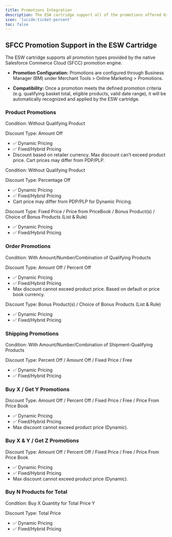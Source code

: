 ```yaml
---
title: Promotions Integration
description: The ESW cartridge support all of the promotions offered by the native SFCC promotion engine
icon: 'lucide:ticket-percent'
toc: false
---
```


## SFCC Promotion Support in the ESW Cartridge

The ESW cartridge supports all promotion types provided by the native Salesforce Commerce Cloud (SFCC) promotion engine.

- **Promotion Configuration:** Promotions are configured through Business Manager (BM) under Merchant Tools > Online Marketing > Promotions.

- **Compatibility:** Once a promotion meets the defined promotion criteria (e.g. qualifying basket total, eligible products, valid date range), it will be automatically recognized and applied by the ESW cartridge.


<section class="max-w-7xl mx-auto px-4 py-12 grid grid-cols-1 md:grid-cols-2 lg:grid-cols-3 gap-8">
  <!-- Product Promotions Card -->
  <div class="rounded-2xl border border-gray-200 dark:border-neutral-700 p-6 shadow-sm bg-white dark:bg-neutral-900">
    <h3 class="text-xl font-bold text-primary mb-4">Product Promotions</h3>
    <div class="space-y-4">
      <div>
        <p class="font-semibold">Condition: Without Qualifying Product</p>
        <p>Discount Type: Amount Off</p>
        <ul class="text-sm text-gray-600 dark:text-neutral-300">
          <li>✅ Dynamic Pricing</li>
          <li>✅ Fixed/Hybrid Pricing</li>
          <li class="italic">Discount based on retailer currency. Max discount can’t exceed product price. Cart prices may differ from PDP/PLP.</li>
        </ul>
      </div>
      <div>
        <p class="font-semibold">Condition: Without Qualifying Product</p>
        <p>Discount Type: Percentage Off</p>
        <ul>
          <li>✅ Dynamic Pricing</li>
          <li>✅ Fixed/Hybrid Pricing</li>
          <li class="italic">Cart price may differ from PDP/PLP for Dynamic Pricing.</li>
        </ul>
      </div>
      <div>
        <p class="font-semibold">Discount Type: Fixed Price / Price from PriceBook / Bonus Product(s) / Choice of Bonus Products (List & Rule)</p>
        <ul>
          <li>✅ Dynamic Pricing</li>
          <li>✅ Fixed/Hybrid Pricing</li>
        </ul>
      </div>
    </div>
  </div>

  <!-- Order Promotions Card -->
  <div class="rounded-2xl border border-gray-200 dark:border-neutral-700 p-6 shadow-sm bg-white dark:bg-neutral-900">
    <h3 class="text-xl font-bold text-primary mb-4">Order Promotions</h3>
    <div class="space-y-4">
      <div>
        <p class="font-semibold">Condition: With Amount/Number/Combination of Qualifying Products</p>
        <p>Discount Type: Amount Off / Percent Off</p>
        <ul>
          <li>✅ Dynamic Pricing</li>
          <li>✅ Fixed/Hybrid Pricing</li>
          <li class="italic">Max discount cannot exceed product price. Based on default or price book currency.</li>
        </ul>
      </div>
      <div>
        <p class="font-semibold">Discount Type: Bonus Product(s) / Choice of Bonus Products (List & Rule)</p>
        <ul>
          <li>✅ Dynamic Pricing</li>
          <li>✅ Fixed/Hybrid Pricing</li>
        </ul>
      </div>
    </div>
  </div>

  <!-- Shipping Promotions Card -->
  <div class="rounded-2xl border border-gray-200 dark:border-neutral-700 p-6 shadow-sm bg-white dark:bg-neutral-900">
    <h3 class="text-xl font-bold text-primary mb-4">Shipping Promotions</h3>
    <div class="space-y-4">
      <div>
        <p class="font-semibold">Condition: With Amount/Number/Combination of Shipment-Qualifying Products</p>
        <p>Discount Type: Percent Off / Amount Off / Fixed Price / Free</p>
        <ul>
          <li>✅ Dynamic Pricing</li>
          <li>✅ Fixed/Hybrid Pricing</li>
        </ul>
      </div>
    </div>
  </div>

  <!-- Buy X/Get Y Promotions Card -->
  <div class="rounded-2xl border border-gray-200 dark:border-neutral-700 p-6 shadow-sm bg-white dark:bg-neutral-900">
    <h3 class="text-xl font-bold text-primary mb-4">Buy X / Get Y Promotions</h3>
    <div class="space-y-4">
      <div>
        <p class="font-semibold">Discount Type: Amount Off / Percent Off / Fixed Price / Free / Price From Price Book</p>
        <ul>
          <li>✅ Dynamic Pricing</li>
          <li>✅ Fixed/Hybrid Pricing</li>
          <li class="italic">Max discount cannot exceed product price (Dynamic).</li>
        </ul>
      </div>
    </div>
  </div>

  <!-- Buy X & Y / Get Z Promotions Card -->
  <div class="rounded-2xl border border-gray-200 dark:border-neutral-700 p-6 shadow-sm bg-white dark:bg-neutral-900">
    <h3 class="text-xl font-bold text-primary mb-4">Buy X & Y / Get Z Promotions</h3>
    <div class="space-y-4">
      <div>
        <p class="font-semibold">Discount Type: Amount Off / Percent Off / Fixed Price / Free / Price From Price Book</p>
        <ul>
          <li>✅ Dynamic Pricing</li>
          <li>✅ Fixed/Hybrid Pricing</li>
          <li class="italic">Max discount cannot exceed product price (Dynamic).</li>
        </ul>
      </div>
    </div>
  </div>

  <!-- Buy N Products for Total Price Promotions Card -->
  <div class="rounded-2xl border border-gray-200 dark:border-neutral-700 p-6 shadow-sm bg-white dark:bg-neutral-900">
    <h3 class="text-xl font-bold text-primary mb-4">Buy N Products for Total</h3>
    <div class="space-y-4">
      <div>
        <p class="font-semibold">Condition: Buy X Quantity for Total Price Y</p>
        <p>Discount Type: Total Price</p>
        <ul>
          <li>✅ Dynamic Pricing</li>
          <li>✅ Fixed/Hybrid Pricing</li>
        </ul>
      </div>
    </div>
  </div>
</section>







